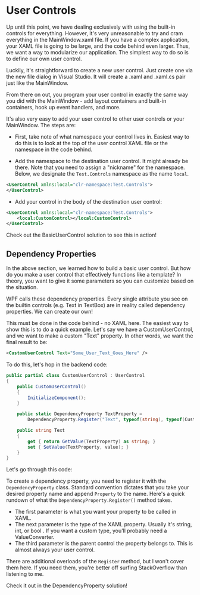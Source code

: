 User Controls
=============

Up until this point, we have dealing exclusively with using the built-in controls for
everything. However, it's very unreasonable to try and cram everything in the 
MainWindow.xaml file. If you have a complex application, your XAML file is going to
be large, and the code behind even larger. Thus, we want a way to modularize our
application. The simplest way to do so is to define our own user control.

Luckily, it's straightforward to create a new user control. Just create one via the new file
dialog in Visual Studio. It will create a .xaml and .xaml.cs pair just like the 
MainWindow. 

From there on out, you program your user control in exactly the same way you did with
the MainWindow - add layout containers and built-in containers, hook up event handlers,
and more. 

It's also very easy to add your user control to other user controls or your 
MainWindow. The steps are:
* First, take note of what namespace your control lives in. Easiest way to 
do this is to look at the top of the user control XAML file or the namespace in the
code behind. 

* Add the namespace to the destination user control. It might already be there.
Note that you need to assign a "nickname" for the namespace. Below, we designate the
`Test.Controls` namespace as the name `local`.
```XML
<UserControl xmlns:local="clr-namespace:Test.Controls">
</UserControl>
```
* Add your control in the body of the destination user control:
```XML
<UserControl xmlns:local="clr-namespace:Test.Controls">
    <local:CustomControl></local:CustomControl>
</UserControl>
```

Check out the BasicUserControl solution to see this in action!

## Dependency Properties
In the above section, we learned how to build a basic user control. But how do you make
a user control that effectively functions like a template? In theory, you want to give
it some parameters so you can customize based on the situation.

WPF calls these dependency properties. Every single attribute you see on the builtin
controls (e.g. Text in TextBox) are in reality called dependency properties. We can
create our own!

This must be done in the code behind - no XAML here. The easiest way to show this is to
do a quick example. Let's say we have a CustomUserControl, and we want to make a custom
"Text" property. In other words, we want the final result to be:

```XML
<CustomUserControl Text="Some_User_Text_Goes_Here" />
```

To do this, let's hop in the backend code:
```C#
public partial class CustomUserControl : UserControl
{
    public CustomUserControl()
    {
        InitializeComponent();
    }

    public static DependencyProperty TextProperty = 
        DependencyProperty.Register("Text", typeof(string), typeof(CustomUserControl));

    public string Text
    {
        get { return GetValue(TextProperty) as string; }
        set { SetValue(TextProperty, value); }
    }
}
```

Let's go through this code:


To create a dependency property, you need to register it with the `DependencyProperty`
class. Standard convention dictates that you take your desired property name and append
`Property` to the name. Here's a quick rundown of what the `DependencyProperty.Register()`
method takes. 
* The first parameter is what you want your property to be called in XAML.
* The next parameter is the type of the XAML property. Usually it's string, int, or bool
. If you want a custom type, you'll probably need a ValueConverter.
* The third parameter is the parent control the property belongs to. This is almost
always your user control.

There are additional overloads of the `Register` method, but I won't cover them here.
If you need them, you're better off surfing StackOverflow than listening to me.

Check it out in the DependencyProperty solution!